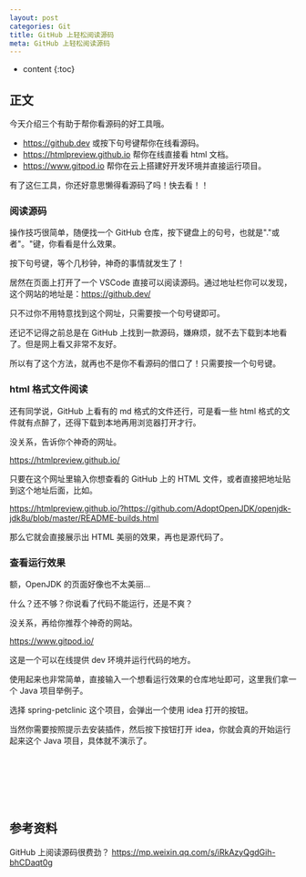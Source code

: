 ```yaml
---
layout: post
categories: Git
title: GitHub 上轻松阅读源码
meta: GitHub 上轻松阅读源码
---
```

* content
{:toc}
  
## 正文

今天介绍三个有助于帮你看源码的好工具哦。
* <https://github.dev> 或按下句号键帮你在线看源码。
* <https://htmlpreview.github.io> 帮你在线直接看 html 文档。
* <https://www.gitpod.io> 帮你在云上搭建好开发环境并直接运行项目。

有了这仨工具，你还好意思懒得看源码了吗！快去看！！

### 阅读源码

操作技巧很简单，随便找一个 GitHub 仓库，按下键盘上的句号，也就是"."或者"。"键，你看看是什么效果。

按下句号键，等个几秒钟，神奇的事情就发生了！

居然在页面上打开了一个 VSCode 直接可以阅读源码。通过地址栏你可以发现，这个网站的地址是：<https://github.dev/>

只不过你不用特意找到这个网址，只需要按一个句号键即可。

还记不记得之前总是在 GitHub 上找到一款源码，嫌麻烦，就不去下载到本地看了。但是网上看又非常不友好。

所以有了这个方法，就再也不是你不看源码的借口了！只需要按一个句号键。

### html 格式文件阅读

还有同学说，GitHub 上看有的 md 格式的文件还行，可是看一些 html 格式的文件就有点醉了，还得下载到本地再用浏览器打开才行。

没关系，告诉你个神奇的网址。

<https://htmlpreview.github.io/>

只要在这个网址里输入你想查看的 GitHub 上的 HTML 文件，或者直接把地址贴到这个地址后面，比如。

<https://htmlpreview.github.io/?https://github.com/AdoptOpenJDK/openjdk-jdk8u/blob/master/README-builds.html>

那么它就会直接展示出 HTML 美丽的效果，再也是源代码了。

### 查看运行效果

额，OpenJDK 的页面好像也不太美丽...

什么？还不够？你说看了代码不能运行，还是不爽？

没关系，再给你推荐个神奇的网站。

<https://www.gitpod.io/>

这是一个可以在线提供 dev 环境并运行代码的地方。

使用起来也非常简单，直接输入一个想看运行效果的仓库地址即可，这里我们拿一个 Java 项目举例子。

选择 spring-petclinic 这个项目，会弹出一个使用 idea 打开的按钮。

当然你需要按照提示去安装插件，然后按下按钮打开 idea，你就会真的开始运行起来这个 Java 项目，具体就不演示了。





<br/><br/><br/><br/><br/>
## 参考资料

GitHub 上阅读源码很费劲？ <https://mp.weixin.qq.com/s/iRkAzyQgdGih-bhCDaqt0g>



